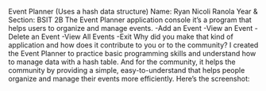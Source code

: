 Event Planner
(Uses a hash data structure)
Name: Ryan Nicoli Ranola                                                           Year & Section: BSIT 2B
The Event Planner application console it’s a program that helps users to organize and manage events.
-Add an Event
-View an Event
-Delete an Event
-View All Events
-Exit
Why did you make that kind of application and how does it contribute to you or to the community?
I created the Event Planner to practice basic programming skills and understand how to manage data with a hash table. And for the community, it helps the community by providing a simple, easy-to-understand that helps people organize and manage their events more efficiently.
Here’s the screenshot:

